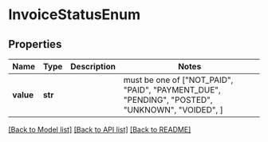 # InvoiceStatusEnum


## Properties
Name | Type | Description | Notes
------------ | ------------- | ------------- | -------------
**value** | **str** |  |  must be one of ["NOT_PAID", "PAID", "PAYMENT_DUE", "PENDING", "POSTED", "UNKNOWN", "VOIDED", ]

[[Back to Model list]](../README.md#documentation-for-models) [[Back to API list]](../README.md#documentation-for-api-endpoints) [[Back to README]](../README.md)


